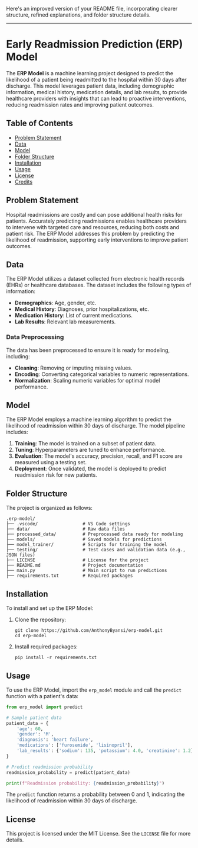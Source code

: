 Here's an improved version of your README file, incorporating clearer structure, refined explanations, and folder structure details.

---

# Early Readmission Prediction (ERP) Model

The **ERP Model** is a machine learning project designed to predict the likelihood of a patient being readmitted to the hospital within 30 days after discharge. This model leverages patient data, including demographic information, medical history, medication details, and lab results, to provide healthcare providers with insights that can lead to proactive interventions, reducing readmission rates and improving patient outcomes.

## Table of Contents
- [Problem Statement](#problem-statement)
- [Data](#data)
- [Model](#model)
- [Folder Structure](#folder-structure)
- [Installation](#installation)
- [Usage](#usage)
- [License](#license)
- [Credits](#credits)

## Problem Statement

Hospital readmissions are costly and can pose additional health risks for patients. Accurately predicting readmissions enables healthcare providers to intervene with targeted care and resources, reducing both costs and patient risk. The ERP Model addresses this problem by predicting the likelihood of readmission, supporting early interventions to improve patient outcomes.

## Data

The ERP Model utilizes a dataset collected from electronic health records (EHRs) or healthcare databases. The dataset includes the following types of information:
- **Demographics**: Age, gender, etc.
- **Medical History**: Diagnoses, prior hospitalizations, etc.
- **Medication History**: List of current medications.
- **Lab Results**: Relevant lab measurements.

### Data Preprocessing
The data has been preprocessed to ensure it is ready for modeling, including:
- **Cleaning**: Removing or imputing missing values.
- **Encoding**: Converting categorical variables to numeric representations.
- **Normalization**: Scaling numeric variables for optimal model performance.

## Model

The ERP Model employs a machine learning algorithm to predict the likelihood of readmission within 30 days of discharge. The model pipeline includes:
1. **Training**: The model is trained on a subset of patient data.
2. **Tuning**: Hyperparameters are tuned to enhance performance.
3. **Evaluation**: The model's accuracy, precision, recall, and F1 score are measured using a testing set.
4. **Deployment**: Once validated, the model is deployed to predict readmission risk for new patients.

## Folder Structure

The project is organized as follows:

```
.erp-model/
├── .vscode/                 # VS Code settings
├── data/                    # Raw data files
├── processed_data/          # Preprocessed data ready for modeling
├── models/                  # Saved models for predictions
├── model_trainer/           # Scripts for training the model
├── testing/                 # Test cases and validation data (e.g., JSON files)
├── LICENSE                  # License for the project
├── README.md                # Project documentation
├── main.py                  # Main script to run predictions
├── requirements.txt         # Required packages
```

## Installation

To install and set up the ERP Model:

1. Clone the repository:
   ```
   git clone https://github.com/AnthonyByansi/erp-model.git
   cd erp-model
   ```

2. Install required packages:
   ```
   pip install -r requirements.txt
   ```

## Usage

To use the ERP Model, import the `erp_model` module and call the `predict` function with a patient's data:

```python
from erp_model import predict

# Sample patient data
patient_data = {
    'age': 60,
    'gender': 'M',
    'diagnosis': 'heart failure',
    'medications': ['furosemide', 'lisinopril'],
    'lab_results': {'sodium': 135, 'potassium': 4.0, 'creatinine': 1.2}
}

# Predict readmission probability
readmission_probability = predict(patient_data)

print(f"Readmission probability: {readmission_probability}")
```

The `predict` function returns a probability between 0 and 1, indicating the likelihood of readmission within 30 days of discharge.

## License

This project is licensed under the MIT License. See the `LICENSE` file for more details.

